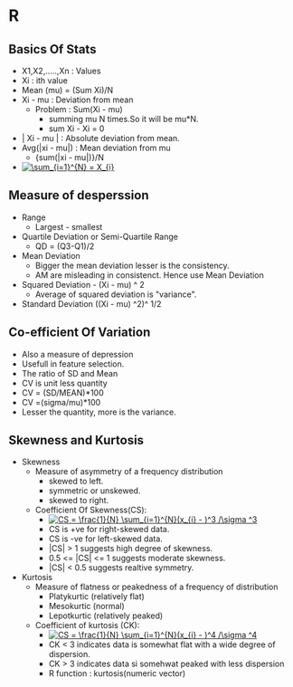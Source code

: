 # R

## Basics Of Stats
- X1,X2,.....,Xn : Values
- Xi : ith value
- Mean (mu) = (Sum Xi)/N
- Xi - mu : Deviation from mean
    - Problem : Sum(Xi - mu)
        - summing mu N times.So it will be mu*N.
        - sum Xi - Xi = 0
- | Xi - mu | : Absolute deviation from mean.
- Avg(|xi - mu|) : Mean deviation from mu
    - {sum(|xi - mu|)}/N
- <a href="https://www.codecogs.com/eqnedit.php?latex=\sum_{i=1}^{N}&space;=&space;X_{i}" target="_blank"><img src="https://latex.codecogs.com/gif.latex?\sum_{i=1}^{N}&space;=&space;X_{i}" title="\sum_{i=1}^{N} = X_{i}" /></a>
## Measure of desperssion
- Range
    - Largest - smallest
- Quartile Deviation or Semi-Quartile Range
    - QD = (Q3-Q1)/2
- Mean Deviation
    - Bigger the mean deviation lesser is the consistency.
    - AM are misleading in consistenct. Hence use Mean Deviation
- Squared Deviation - (Xi - mu) ^ 2
    - Average of squared deviation is "variance".
- Standard Deviation ((Xi - mu) ^2)^ 1/2

## Co-efficient Of Variation
- Also a measure of depression
- Usefull in feature selection.
- The ratio of SD and Mean
- CV is unit less quantity
- CV = (SD/MEAN)*100
- CV =(sigma/mu)*100
- Lesser the quantity, more is the variance.

## Skewness and Kurtosis
- Skewness
    - Measure of asymmetry of a frequency distribution
        - skewed to left.
        - symmetric or unskewed.
        - skewed to right.
    - Coefficient Of Skewness(CS):
        - <a href="https://www.codecogs.com/eqnedit.php?latex=CS&space;=&space;\frac{1}{N}&space;\sum_{i=1}^{N}(x_{i}&space;-&space;)^3&space;/\sigma&space;^3" target="_blank"><img src="https://latex.codecogs.com/gif.latex?CS&space;=&space;\frac{1}{N}&space;\sum_{i=1}^{N}(x_{i}&space;-&space;)^3&space;/\sigma&space;^3" title="CS = \frac{1}{N} \sum_{i=1}^{N}(x_{i} - )^3 /\sigma ^3" /></a>
        - CS is +ve for right-skewed data.
        - CS is -ve for left-skewed data.
        - |CS| > 1 suggests high degree of skewness.
        - 0.5 <= |CS| <= 1 suggests moderate skewness.
        - |CS| < 0.5 suggests realtive symmetry.
- Kurtosis
    - Measure of flatness or peakedness of a frequency of distribution
        - Platykurtic (relatively flat)
        - Mesokurtic (normal)
        - Lepotkurtic (relatively peaked)
    - Coefficient of kurtosis (CK):
        - <a href="https://www.codecogs.com/eqnedit.php?latex=CS&space;=&space;\frac{1}{N}&space;\sum_{i=1}^{N}(x_{i}&space;-&space;)^4&space;/\sigma&space;^4" target="_blank"><img src="https://latex.codecogs.com/gif.latex?CS&space;=&space;\frac{1}{N}&space;\sum_{i=1}^{N}(x_{i}&space;-&space;)^4&space;/\sigma&space;^4" title="CS = \frac{1}{N} \sum_{i=1}^{N}(x_{i} - )^4 /\sigma ^4" /></a>
        - CK < 3 indicates data is somewhat flat with a wide degree of dispersion.
        - CK > 3 indicates data si somehwat peaked with less dispersion
        - R function : kurtosis(numeric vector)

